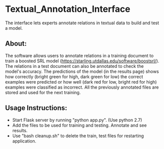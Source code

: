 # Textual_Annotation_Interface
The interface lets experts annotate relations in textual data to build and test a model.
## About:
The software allows users to annotate relations in a training document to train a boosted SRL model (https://starling.utdallas.edu/software/boostsrl/). 
The relations in a test document can also be annotated to check the model's accuracy. 
The predictions of the model (in the results page) shows how correctly (bright green for high, dark green for low) the correct examples were predicted or how well (dark red for low, bright red for high) examples were classified as incorrect.
All the previously annotated files are stored and used for the next training. 
## Usage Instructions:
* Start Flask server by running "python app.py". (Use python 2.7)
* Add the files to be used for training and testing. Annotate and see results.
* Use "bash cleanup.sh" to delete the train, test files for restarting application.